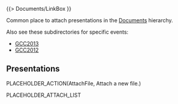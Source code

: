 {{> Documents/LinkBox }}

Common place to attach presentations in the [Documents](/src/Documents/index.md) hierarchy.

Also see these subdirectories for specific events:

* [GCC2013](/src/Documents/Presentations/GCC2013/index.md)
* [GCC2012](/src/Documents/Presentations/GCC2012/index.md)

## Presentations

PLACEHOLDER_ACTION(AttachFile, Attach a new file.)

PLACEHOLDER_ATTACH_LIST
